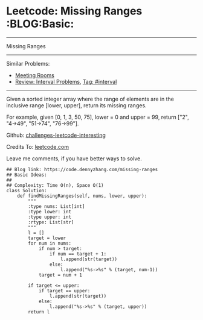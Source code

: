 # Leetcode: Missing Ranges     :BLOG:Basic:


---

Missing Ranges  

---

Similar Problems:  
-   [Meeting Rooms](https://code.dennyzhang.com/meeting-rooms)
-   [Review: Interval Problems](https://code.dennyzhang.com/review-interval), [Tag: #interval](https://code.dennyzhang.com/tag/interval)

---

Given a sorted integer array where the range of elements are in the inclusive range [lower, upper], return its missing ranges.  

For example, given [0, 1, 3, 50, 75], lower = 0 and upper = 99, return ["2", "4->49", "51->74", "76->99"].  

Github: [challenges-leetcode-interesting](https://github.com/DennyZhang/challenges-leetcode-interesting/tree/master/missing-ranges)  

Credits To: [leetcode.com](https://leetcode.com/problems/missing-ranges/description/)  

Leave me comments, if you have better ways to solve.  

    ## Blog link: https://code.dennyzhang.com/missing-ranges
    ## Basic Ideas:
    ##
    ## Complexity: Time O(n), Space O(1)
    class Solution:
        def findMissingRanges(self, nums, lower, upper):
            """
            :type nums: List[int]
            :type lower: int
            :type upper: int
            :rtype: List[str]
            """
            l = []
            target = lower
            for num in nums:
                if num > target:
                    if num == target + 1:
                        l.append(str(target))
                    else:
                        l.append("%s->%s" % (target, num-1))
                target = num + 1
    
            if target <= upper:
                if target == upper:
                    l.append(str(target))
                else:
                    l.append("%s->%s" % (target, upper))
            return l